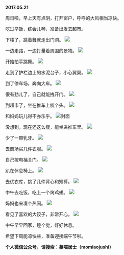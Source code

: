 
          
**2017.05.21**

周日啦，早上天有点阴，打开窗户，呼呼的大风相当凉快。

吃过早饭，练会儿琴，准备出发去超市。

下楼了，跳着舞就走出门洞。
![](//upload-images.jianshu.io/upload_images/51001-05e416fd48b5a134.jpg)


一边走路，一边打量着周围的景物。
![](//upload-images.jianshu.io/upload_images/51001-ac6656e73677c4f7.jpg)


开始拍手跳舞。
![](//upload-images.jianshu.io/upload_images/51001-d993701efa0bf417.jpg)


走到了护栏边上的水泥台子，小心翼翼。
![](//upload-images.jianshu.io/upload_images/51001-11ebe8ad5d2d9104.jpg)


到了停车场，奔向大车。
![](//upload-images.jianshu.io/upload_images/51001-b15bebbcb25af554.jpg)


很有劲儿了，自己就能拽开门。
![](//upload-images.jianshu.io/upload_images/51001-3be79986e34bb6a3.jpg)


到超市了，坐在推车上梳个头。
![](//upload-images.jianshu.io/upload_images/51001-a8b765ddc23660ee.jpg)


和妈妈玩儿得不亦乐乎。
![](//upload-images.jianshu.io/upload_images/51001-5f43df28b3c2819c.jpg)封面


没想到，现在还这么瘦，能坐进推车里。
![](//upload-images.jianshu.io/upload_images/51001-986ffc8c94dfa578.jpg)


少了一颗乳牙。
![](//upload-images.jianshu.io/upload_images/51001-63470d5b9b881808.jpg)


去商场买几件衣服。
![](//upload-images.jianshu.io/upload_images/51001-bd823ddc286f9841.jpg)


自己按电梯关门。
![](//upload-images.jianshu.io/upload_images/51001-5b5c1cd4b1d4795f.jpg)


趴在休息椅上。
![](//upload-images.jianshu.io/upload_images/51001-7b0278d3deb8931c.jpg)


去优衣库，挑了几件背心和短裤。
![](//upload-images.jianshu.io/upload_images/51001-b02bdbbcfcd14b80.jpg)


中午去吃饭，吃上一个烤鸡翅。
![](//upload-images.jianshu.io/upload_images/51001-e2ce3402831e0f06.jpg)


妈妈也来凑个热闹。
![](//upload-images.jianshu.io/upload_images/51001-edc8b4ef3ddab4ed.jpg)


看见了喜欢的大饺子，非常开心。
![](//upload-images.jianshu.io/upload_images/51001-b60f8724443371a3.jpg)


中午早早回家，睡个觉，好好休息。

希望下周能凉快些，准备迎接端午节啦。


**个人微信公众号，请搜索：摹喵居士（momiaojushi）**

        